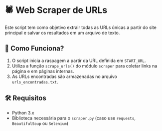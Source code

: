 # 🕷️ Web Scraper de URLs

Este script tem como objetivo extrair todas as URLs únicas a partir do site principal e salvar os resultados em um arquivo de texto.

## 🚀 Como Funciona?

1. O script inicia a raspagem a partir da URL definida em `START_URL`.
2. Utiliza a função `scrape_urls()` do módulo `scraper` para coletar links na página e em páginas internas.
3. As URLs encontradas são armazenadas no arquivo `urls_encontradas.txt`.

## 🛠️ Requisitos

- Python 3.x
- Biblioteca necessária para o `scraper.py` (caso use `requests`, `BeautifulSoup` ou `Selenium`)

